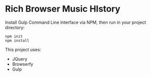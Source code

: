 # Rich Browser Music HIstory 

Install Gulp Command Line Interface via NPM, then run in your project directory:
```
npm init 
npm install
```
This project uses:
+ JQuery
+ Browserfy
+ Gulp